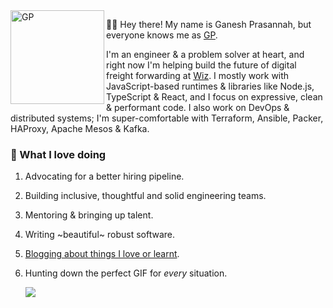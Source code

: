 <img align="left" width="150" height="150" alt="GP" src="/paambaati/paambaati/blob/master/httgp.svg"/>

👋🏽  Hey there! My name is Ganesh Prasannah, but everyone knows me as [GP](https://httgp.com). 

I'm an engineer & a problem solver at heart, and right now I'm helping build the future of digital freight forwarding at [Wiz](http://wizfreight.com/). I mostly work with JavaScript-based runtimes & libraries like Node.js, TypeScript & React, and I focus on expressive, clean & performant code. I also work on DevOps & distributed systems; I'm super-comfortable with Terraform, Ansible, Packer, HAProxy, Apache Mesos & Kafka.

### 💬 What I love doing

1. Advocating for a better hiring pipeline.
2. Building inclusive, thoughtful and solid engineering teams.
3. Mentoring & bringing up talent.
4. Writing ~beautiful~ robust software.
5. [Blogging about things I love or learnt](https://httgp.com/).
6. Hunting down the perfect GIF for _every_ situation.

    ![](https://thumbs.gfycat.com/ContentUnsightlyElephantbeetle-max-1mb.gif)
